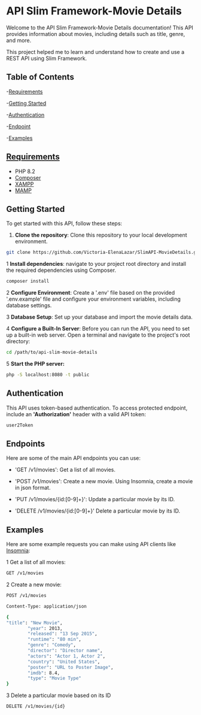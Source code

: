 
# API Slim Framework-Movie Details
Welcome to the API Slim Framework-Movie Details documentation!
This API provides information about movies, including details such as
title, genre, and more.

This project helped me to learn and understand how to create and use a REST API using Slim Framework. 

## Table of Contents

-[Requirements](#requirements)

-[Getting Started](#getting-started)

-[Authentication](#authentication)

-[Endpoint](#endpoints)

-[Examples](#examples)

## [Requirements](#requirements)

- PHP 8.2
- [Composer](https://getcomposer.org/)
- [XAMPP](https://www.apachefriends.org/index.html)
- [MAMP](https://www.mamp.info/en/windows/)


## Getting Started

To get started with this API, follow these steps:

1. **Clone the repository**: Clone this repository to your local development environment.
```bash
git clone https://github.com/Victoria-ElenaLazar/SlimAPI-MovieDetails.git
```
1 **Install dependencies**: navigate to your project root directory and install
the required dependencies using Composer.
```bash
composer install
```
2 **Configure Environment**: Create a '.env' file based on the provided '.env.example' file and configure
your environment variables, including database settings.

3 **Database Setup**: Set up your database and import the movie details data.

4 **Configure a Built-In Server**: Before you can run the API, you need to set up
a built-in web server. Open a terminal and navigate to the project's root directory:
```bash
cd /path/to/api-slim-movie-details
```
5 **Start the PHP server:**
```bash
php -S localhost:8080 -t public
```

## Authentication

This API uses token-based authentication. To access protected endpoint, include an
**'Authorization'** header with a valid API token:

```bash
user2Token
```

## Endpoints

Here are some of the main API endpoints you can use:

- 'GET /v1/movies': Get a list of all movies.

- 'POST /v1/movies': Create a new movie. Using Insomnia, create a movie in json format.

- 'PUT /v1/movies/{id:[0-9]+}': Update a particular movie by its ID.

- 'DELETE /v1/movies/{id:[0-9]+}' Delete a particular movie by its ID.

## Examples

Here are some example requests you can make using API clients like [Insomnia](https://insomnia.rest/):

1 Get a list of all movies:
```bash
GET /v1/movies
```

2 Create a new movie:

```bash
POST /v1/movies

Content-Type: application/json

{
"title": "New Movie",
		"year": 2013,
		"released": "13 Sep 2015",
		"runtime": "80 min",
		"genre": "Comedy",
		"director": "Director name",
		"actors": "Actor 1, Actor 2",
		"country": "United States",
		"poster": "URL to Poster Image",
		"imdb": 8.4,
		"type": "Movie Type"
}

```
3 Delete a particular movie based on its ID

```bash
DELETE /v1/movies/{id}

```


